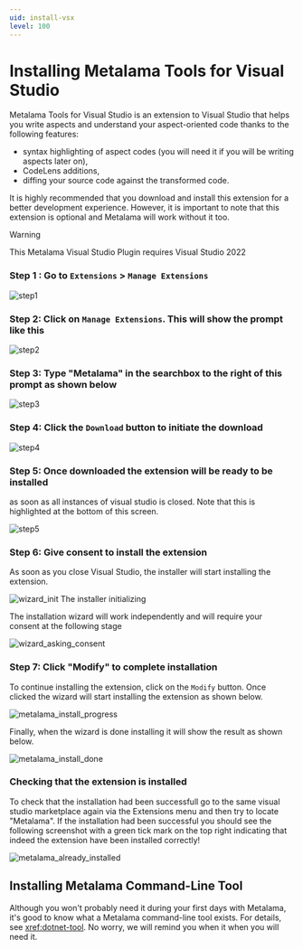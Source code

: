 ```yaml
---
uid: install-vsx
level: 100
---
```


# Installing Metalama Tools for Visual Studio


Metalama Tools for Visual Studio is an extension to Visual Studio that helps you write aspects and understand your aspect-oriented code thanks to the following features:

* syntax highlighting of aspect codes (you will need it if you will be writing aspects later on),
* CodeLens additions,
* diffing your source code against the transformed code.

It is highly recommended that you download and install this extension for a better development experience. However, it is important to note that this extension is optional and Metalama will work without it too.

> [!WARNING]
> This Metalama Visual Studio Plugin requires Visual Studio 2022

### **Step 1** : Go to `Extensions` > `Manage Extensions`

![step1](../../images/ext_manage_1.png)

### **Step 2**: Click on `Manage Extensions`. This will show the prompt like this

![step2](../../images/ext_manage_2.png)

### **Step 3**: Type "Metalama" in the searchbox to the right of this prompt as shown below

![step3](../../images/ext_manage_3.png)

### **Step 4**: Click the `Download` button to initiate the download

![step4](../../images/ext_manage_4.png)

### **Step 5**: Once downloaded the extension will be ready to be installed

as soon as all instances of visual studio is closed. Note that this is highlighted
at the bottom of this screen.

![step5](../../images/ext_manage_5.png)

### **Step 6**: Give consent to install the extension

As soon as you close Visual Studio, the installer will start installing the extension.

![wizard_init](../../images/ext_manage_6.png)
The installer initializing

The installation wizard will work independently and will require your consent at the following stage

![wizard_asking_consent](../../images/ext_manage_consent.png)

### **Step 7**: Click "Modify" to complete installation

To continue installing the extension, click on the `Modify` button. Once clicked the wizard will start installing the extension as shown below.

![metalama_install_progress](../../images/metalama_install_progress.png)

Finally, when the wizard is done installing it will show the result as shown below.

![metalama_install_done](../../images/metalama_install_done.png)

### Checking that the extension is installed

To check that the installation had been successfull go to the same visual studio marketplace again via the Extensions menu and then try to locate "Metalama". If the installation had been successful you should see the following screenshot with a green tick mark on the top right indicating that indeed the extension have been installed correctly!

![metalama_already_installed](../../images/metalama_already_installed.png)

## Installing Metalama Command-Line Tool

Although you won't probably need it during your first days with Metalama, it's good to know what a Metalama command-line tool exists. For details, see <xref:dotnet-tool>. No worry, we will remind you  when it when you will need it.

